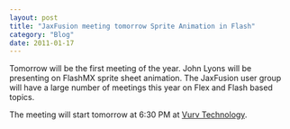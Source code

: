 ```yaml
---
layout: post
title: "JaxFusion meeting tomorrow Sprite Animation in Flash"
category: "Blog"
date: 2011-01-17
---
```



Tomorrow will be the first meeting of the year. John Lyons will be presenting on FlashMX sprite sheet animation. The JaxFusion user group will have a large number of meetings this year on Flex and Flash based topics.

The meeting will start tomorrow at 6:30 PM at [Vurv Technology](http://www.vurv.com/eng/company/contact_NA.cfm).